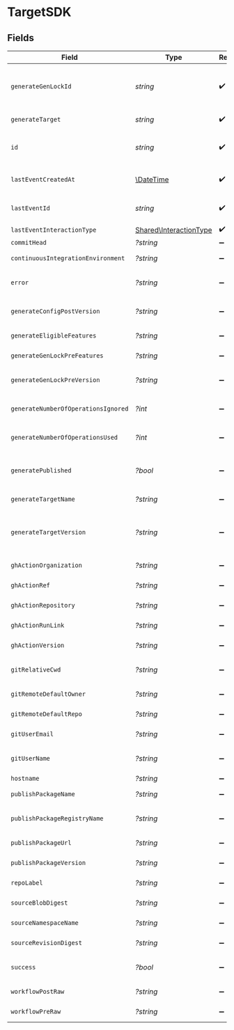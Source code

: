 # TargetSDK


## Fields

| Field                                                                                      | Type                                                                                       | Required                                                                                   | Description                                                                                |
| ------------------------------------------------------------------------------------------ | ------------------------------------------------------------------------------------------ | ------------------------------------------------------------------------------------------ | ------------------------------------------------------------------------------------------ |
| `generateGenLockId`                                                                        | *string*                                                                                   | :heavy_check_mark:                                                                         | gen.lock ID (expected to be a uuid). The same as `id`. A unique identifier for the target. |
| `generateTarget`                                                                           | *string*                                                                                   | :heavy_check_mark:                                                                         | eg `typescript`, `terraform`, `python`                                                     |
| `id`                                                                                       | *string*                                                                                   | :heavy_check_mark:                                                                         | Unique identifier of the target the same as `generate_gen_lock_id`                         |
| `lastEventCreatedAt`                                                                       | [\DateTime](https://www.php.net/manual/en/class.datetime.php)                              | :heavy_check_mark:                                                                         | Timestamp when the event was created in the database.                                      |
| `lastEventId`                                                                              | *string*                                                                                   | :heavy_check_mark:                                                                         | Unique identifier of the last event for the target                                         |
| `lastEventInteractionType`                                                                 | [Shared\InteractionType](../../Models/Shared/InteractionType.md)                           | :heavy_check_mark:                                                                         | Type of interaction.                                                                       |
| `commitHead`                                                                               | *?string*                                                                                  | :heavy_minus_sign:                                                                         | Remote commit ID.                                                                          |
| `continuousIntegrationEnvironment`                                                         | *?string*                                                                                  | :heavy_minus_sign:                                                                         | Name of the CI environment.                                                                |
| `error`                                                                                    | *?string*                                                                                  | :heavy_minus_sign:                                                                         | Error message if the last event was not successful.                                        |
| `generateConfigPostVersion`                                                                | *?string*                                                                                  | :heavy_minus_sign:                                                                         | Version of the generated target (post generation)                                          |
| `generateEligibleFeatures`                                                                 | *?string*                                                                                  | :heavy_minus_sign:                                                                         | Eligible feature set during generation                                                     |
| `generateGenLockPreFeatures`                                                               | *?string*                                                                                  | :heavy_minus_sign:                                                                         | Features prior to generation                                                               |
| `generateGenLockPreVersion`                                                                | *?string*                                                                                  | :heavy_minus_sign:                                                                         | Artifact version for the Previous Generation                                               |
| `generateNumberOfOperationsIgnored`                                                        | *?int*                                                                                     | :heavy_minus_sign:                                                                         | The number of operations ignored in generation.                                            |
| `generateNumberOfOperationsUsed`                                                           | *?int*                                                                                     | :heavy_minus_sign:                                                                         | The number of operations used in generation.                                               |
| `generatePublished`                                                                        | *?bool*                                                                                    | :heavy_minus_sign:                                                                         | Indicates whether the target was considered published.                                     |
| `generateTargetName`                                                                       | *?string*                                                                                  | :heavy_minus_sign:                                                                         | The workflow name of the target.                                                           |
| `generateTargetVersion`                                                                    | *?string*                                                                                  | :heavy_minus_sign:                                                                         | The version of the Speakeasy generator for this target eg v2 of the typescript generator.  |
| `ghActionOrganization`                                                                     | *?string*                                                                                  | :heavy_minus_sign:                                                                         | GitHub organization of the action.                                                         |
| `ghActionRef`                                                                              | *?string*                                                                                  | :heavy_minus_sign:                                                                         | GitHub Action ref value.                                                                   |
| `ghActionRepository`                                                                       | *?string*                                                                                  | :heavy_minus_sign:                                                                         | GitHub repository of the action.                                                           |
| `ghActionRunLink`                                                                          | *?string*                                                                                  | :heavy_minus_sign:                                                                         | Link to the GitHub action run.                                                             |
| `ghActionVersion`                                                                          | *?string*                                                                                  | :heavy_minus_sign:                                                                         | Version of the GitHub action.                                                              |
| `gitRelativeCwd`                                                                           | *?string*                                                                                  | :heavy_minus_sign:                                                                         | Current working directory relative to the git root.                                        |
| `gitRemoteDefaultOwner`                                                                    | *?string*                                                                                  | :heavy_minus_sign:                                                                         | Default owner for git remote.                                                              |
| `gitRemoteDefaultRepo`                                                                     | *?string*                                                                                  | :heavy_minus_sign:                                                                         | Default repository name for git remote.                                                    |
| `gitUserEmail`                                                                             | *?string*                                                                                  | :heavy_minus_sign:                                                                         | User email from git configuration.                                                         |
| `gitUserName`                                                                              | *?string*                                                                                  | :heavy_minus_sign:                                                                         | User's name from git configuration. (not GitHub username)                                  |
| `hostname`                                                                                 | *?string*                                                                                  | :heavy_minus_sign:                                                                         | Remote hostname.                                                                           |
| `publishPackageName`                                                                       | *?string*                                                                                  | :heavy_minus_sign:                                                                         | Name of the published package.                                                             |
| `publishPackageRegistryName`                                                               | *?string*                                                                                  | :heavy_minus_sign:                                                                         | Name of the registry where the package was published.                                      |
| `publishPackageUrl`                                                                        | *?string*                                                                                  | :heavy_minus_sign:                                                                         | URL of the published package.                                                              |
| `publishPackageVersion`                                                                    | *?string*                                                                                  | :heavy_minus_sign:                                                                         | Version of the published package.                                                          |
| `repoLabel`                                                                                | *?string*                                                                                  | :heavy_minus_sign:                                                                         | Label of the git repository.                                                               |
| `sourceBlobDigest`                                                                         | *?string*                                                                                  | :heavy_minus_sign:                                                                         | The blob digest of the source.                                                             |
| `sourceNamespaceName`                                                                      | *?string*                                                                                  | :heavy_minus_sign:                                                                         | The namespace name of the source.                                                          |
| `sourceRevisionDigest`                                                                     | *?string*                                                                                  | :heavy_minus_sign:                                                                         | The revision digest of the source.                                                         |
| `success`                                                                                  | *?bool*                                                                                    | :heavy_minus_sign:                                                                         | Indicates whether the event was successful.                                                |
| `workflowPostRaw`                                                                          | *?string*                                                                                  | :heavy_minus_sign:                                                                         | Workflow file (post execution)                                                             |
| `workflowPreRaw`                                                                           | *?string*                                                                                  | :heavy_minus_sign:                                                                         | Workflow file (prior to execution)                                                         |